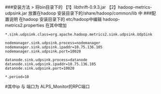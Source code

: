 

###安装方法
    > 将bin目录下的 
        【1】libthrift-0.9.3.jar
        【2】hadoop-metrics-udpsink.jar
      放置在hadoop 安装目录下的/share/hadoop/common/lib 中
###配置说明
    在hadoop 安装目录下的 etc/hadoop中编辑 hadoop-metrics2.properties
    在其中增加
    
    *.sink.udpsink.class=org.apache.hadoop.metrics2.sink.udpsink.UdpSink
    
    nodemanager.sink.udpsink.process=nodemanager
    nodemanager.sink.udpsink.ipaddr=10.75.136.105
    nodemanager.sink.udpsink.port=10020
    
    datanode.sink.udpsink.process=datanode
    datanode.sink.udpsink.ipaddr=10.75.136.105
    datanode.sink.udpsink.port=10020
    
    *.period=10
    
#其中ip 与 端口为 ALPS_Monitor的RPC端口

  